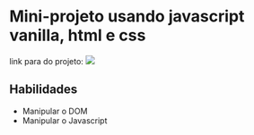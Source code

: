 # Mini-projeto usando javascript vanilla, html e css

link para do projeto: 
<img src="./img/pixel-art preview.gif"/>

## Habilidades
- Manipular o DOM
- Manipular o Javascript